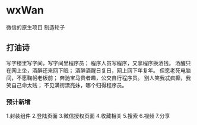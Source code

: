 # wxWan
微信的原生项目
制造轮子 

## 打油诗
写字楼里写字间，写字间里程序员； 
程序人员写程序，又拿程序换酒钱。 
酒醒只在网上坐，酒醉还来网下眠； 
酒醉酒醒日复日，网上网下年复年。 
但愿老死电脑间，不愿鞠躬老板前； 
奔驰宝马贵者趣，公交自行程序员。 
别人笑我忒疯癫，我笑自己命太贱； 
不见满街漂亮妹，哪个归得程序员。

### 预计新增
1.封装组件 
2.登陆页面
3.微信授权页面
4.收藏相关
5.搜索
6.视频
7.分享
